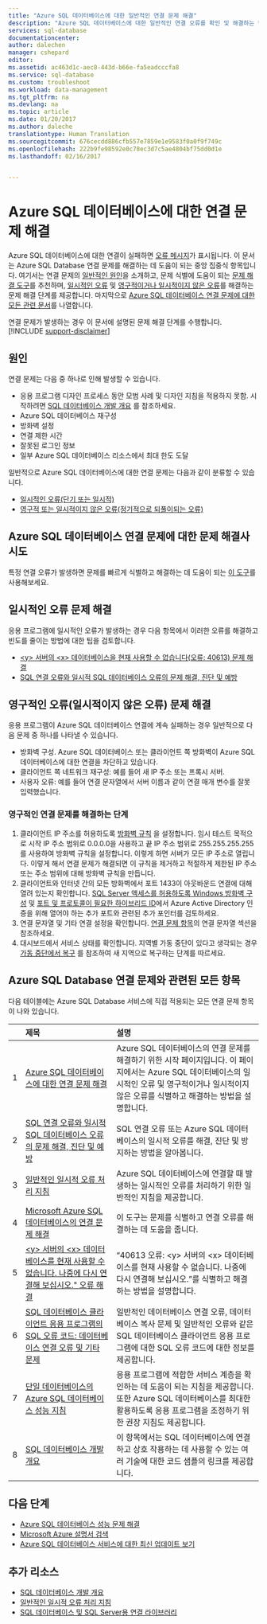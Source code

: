 ```yaml
---
title: "Azure SQL 데이터베이스에 대한 일반적인 연결 문제 해결"
description: "Azure SQL 데이터베이스에 대한 일반적인 연결 오류를 확인 및 해결하는 단계"
services: sql-database
documentationcenter: 
author: dalechen
manager: cshepard
editor: 
ms.assetid: ac463d1c-aec8-443d-b66e-fa5eadcccfa8
ms.service: sql-database
ms.custom: troubleshoot
ms.workload: data-management
ms.tgt_pltfrm: na
ms.devlang: na
ms.topic: article
ms.date: 01/20/2017
ms.author: daleche
translationtype: Human Translation
ms.sourcegitcommit: 676cecdd886cfb557e7859e1e9583f0a0f9f749c
ms.openlocfilehash: 222b9fe98592e0c78ec3d7c5ae4804bf75dd0d1e
ms.lasthandoff: 02/16/2017


---
```

# <a name="troubleshoot-connection-issues-to-azure-sql-database"></a>Azure SQL 데이터베이스에 대한 연결 문제 해결
Azure SQL 데이터베이스에 대한 연결이 실패하면 [오류 메시지](sql-database-develop-error-messages.md)가 표시됩니다. 이 문서는 Azure SQL Database 연결 문제를 해결하는 데 도움이 되는 중앙 집중식 항목입니다. 여기서는 연결 문제의 [일반적인 원인](#cause)을 소개하고, 문제 식별에 도움이 되는 [문제 해결 도구](#try-the-troubleshooter-for-azure-sql-database-connectivity-issues)를 추천하며, [일시적인 오류](#troubleshoot-transient-errors) 및 [영구적이거나 일시적이지 않은 오류](#troubleshoot-the-persistent-errors)를 해결하는 문제 해결 단계를 제공합니다. 마지막으로 [Azure SQL 데이터베이스 연결 문제에 대한 모든 관련 문서](#all-topics-for-azure-sql-database-connection-problems)를 나열합니다.

연결 문제가 발생하는 경우 이 문서에 설명된 문제 해결 단계를 수행합니다.
[!INCLUDE [support-disclaimer](../../includes/support-disclaimer.md)]

## <a name="cause"></a>원인
연결 문제는 다음 중 하나로 인해 발생할 수 있습니다.

* 응용 프로그램 디자인 프로세스 동안 모범 사례 및 디자인 지침을 적용하지 못함.  시작하려면 [SQL 데이터베이스 개발 개요](sql-database-develop-overview.md) 를 참조하세요.
* Azure SQL 데이터베이스 재구성
* 방화벽 설정
* 연결 제한 시간
* 잘못된 로그인 정보
* 일부 Azure SQL 데이터베이스 리소스에서 최대 한도 도달

일반적으로 Azure SQL 데이터베이스에 대한 연결 문제는 다음과 같이 분류할 수 있습니다.

* [일시적인 오류(단기 또는 일시적)](#troubleshoot-transient-errors)
* [영구적 또는 일시적이지 않은 오류(정기적으로 되풀이되는 오류)](#troubleshoot-the-persistent-errors)

## <a name="try-the-troubleshooter-for-azure-sql-database-connectivity-issues"></a>Azure SQL 데이터베이스 연결 문제에 대한 문제 해결사 시도
특정 연결 오류가 발생하면 문제를 빠르게 식별하고 해결하는 데 도움이 되는 [이 도구](https://support.microsoft.com/help/10085/troubleshooting-connectivity-issues-with-microsoft-azure-sql-database)를 사용해보세요.

## <a name="troubleshoot-transient-errors"></a>일시적인 오류 문제 해결
응용 프로그램에 일시적인 오류가 발생하는 경우 다음 항목에서 이러한 오류를 해결하고 빈도를 줄이는 방법에 대한 팁을 검토합니다.

* [&lt;y&gt; 서버의 &lt;x&gt; 데이터베이스을 현재 사용할 수 없습니다(오류: 40613) 문제 해결](sql-database-troubleshoot-connection.md)
* [SQL 연결 오류와 일시적 SQL 데이터베이스 오류의 문제 해결, 진단 및 예방](sql-database-connectivity-issues.md)

<a id="troubleshoot-the-persistent-errors" name="troubleshoot-the-persistent-errors"></a>

## <a name="troubleshoot-persistent-errors-non-transient-errors"></a>영구적인 오류(일시적이지 않은 오류) 문제 해결
응용 프로그램이 Azure SQL 데이터베이스 연결에 계속 실패하는 경우 일반적으로 다음 문제 중 하나를 나타낼 수 있습니다.

* 방화벽 구성. Azure SQL 데이터베이스 또는 클라이언트 쪽 방화벽이 Azure SQL 데이터베이스에 대한 연결을 차단하고 있습니다.
* 클라이언트 쪽 네트워크 재구성: 예를 들어 새 IP 주소 또는 프록시 서버.
* 사용자 오류: 예를 들어 연결 문자열에서 서버 이름과 같이 연결 매개 변수를 잘못 입력했습니다.

### <a name="steps-to-resolve-persistent-connectivity-issues"></a>영구적인 연결 문제를 해결하는 단계
1. 클라이언트 IP 주소를 허용하도록 [방화벽 규칙](sql-database-configure-firewall-settings.md) 을 설정합니다. 임시 테스트 목적으로 시작 IP 주소 범위로 0.0.0.0을 사용하고 끝 IP 주소 범위로 255.255.255.255를 사용하여 방화벽 규칙을 설정합니다. 이렇게 하면 서버가 모든 IP 주소로 열립니다. 이렇게 해서 연결 문제가 해결되면 이 규칙을 제거하고 적절하게 제한된 IP 주소 또는 주소 범위에 대해 방화벽 규칙을 만듭니다. 
2. 클라이언트와 인터넷 간의 모든 방화벽에서 포트 1433이 아웃바운드 연결에 대해 열려 있는지 확인합니다. [SQL Server 액세스를 허용하도록 Windows 방화벽 구성](https://msdn.microsoft.com/library/cc646023.aspx) 및 [포트 및 프로토콜이 필요한 하이브리드 ID](https://docs.microsoft.com/azure/active-directory/connect/active-directory-aadconnect-ports)에서 Azure Active Directory 인증을 위해 열어야 하는 추가 포트와 관련된 추가 포인터를 검토하세요.
3. 연결 문자열 및 기타 연결 설정을 확인합니다. [연결 문제 항목](sql-database-connectivity-issues.md#connections-to-azure-sql-database)의 연결 문자열 섹션을 참조하세요.
4. 대시보드에서 서비스 상태를 확인합니다. 지역별 가동 중단이 있다고 생각되는 경우 [가동 중단에서 복구](sql-database-disaster-recovery.md) 를 참조하여 새 지역으로 복구하는 단계를 따르세요.

## <a name="all-topics-for-azure-sql-database-connection-problems"></a>Azure SQL Database 연결 문제와 관련된 모든 항목
다음 테이블에는 Azure SQL Database 서비스에 직접 적용되는 모든 연결 문제 항목이 나와 있습니다.

| &nbsp; | 제목 | 설명 |
| ---:|:--- |:--- |
| 1 |[Azure SQL 데이터베이스에 대한 연결 문제 해결](sql-database-troubleshoot-common-connection-issues.md) |Azure SQL 데이터베이스의 연결 문제를 해결하기 위한 시작 페이지입니다. 이 페이지에서는 Azure SQL 데이터베이스의 일시적인 오류 및 영구적이거나 일시적이지 않은 오류를 식별하고 해결하는 방법을 설명합니다. |
| 2 |[SQL 연결 오류와 일시적 SQL 데이터베이스 오류의 문제 해결, 진단 및 예방](sql-database-connectivity-issues.md) |SQL 연결 오류 또는 Azure SQL 데이터베이스의 일시적 오류를 해결, 진단 및 방지하는 방법을 알아봅니다. |
| 3 |[일반적인 일시적 오류 처리 지침](../best-practices-retry-general.md) |Azure SQL 데이터베이스에 연결할 때 발생하는 일시적인 오류를 처리하기 위한 일반적인 지침을 제공합니다. |
| 4 |[Microsoft Azure SQL 데이터베이스의 연결 문제 해결](https://support.microsoft.com/help/10085/troubleshooting-connectivity-issues-with-microsoft-azure-sql-database) |이 도구는 문제를 식별하고 연결 오류를 해결하는 데 도움을 줍니다. |
| 5 |[&lt;y&gt; 서버의 &lt;x&gt; 데이터베이스를 현재 사용할 수 없습니다. 나중에 다시 연결해 보십시오." 오류 해결](sql-database-troubleshoot-connection.md) |“40613 오류: &lt;y&gt; 서버의 &lt;x&gt; 데이터베이스를 현재 사용할 수 없습니다. 나중에 다시 연결해 보십시오.”를 식별하고 해결하는 방법을 설명합니다. |
| 6 |[SQL 데이터베이스 클라이언트 응용 프로그램의 SQL 오류 코드: 데이터베이스 연결 오류 및 기타 문제](sql-database-develop-error-messages.md) |일반적인 데이터베이스 연결 오류, 데이터베이스 복사 문제 및 일반적인 오류와 같은 SQL 데이터베이스 클라이언트 응용 프로그램에 대한 SQL 오류 코드에 대한 정보를 제공합니다. |
| 7 |[단일 데이터베이스의 Azure SQL 데이터베이스 성능 지침](sql-database-performance-guidance.md) |응용 프로그램에 적합한 서비스 계층을 확인하는 데 도움이 되는 지침을 제공합니다. 또한 Azure SQL 데이터베이스를 최대한 활용하도록 응용 프로그램을 조정하기 위한 권장 지침도 제공합니다. |
| 8 |[SQL 데이터베이스 개발 개요](sql-database-develop-overview.md) |이 항목에서는 SQL 데이터베이스에 연결하고 상호 작용하는 데 사용할 수 있는 여러 기술에 대한 코드 샘플의 링크를 제공합니다. |

## <a name="next-steps"></a>다음 단계
* [Azure SQL 데이터베이스 성능 문제 해결](sql-database-troubleshoot-performance.md)
* [Microsoft Azure 설명서 검색](http://azure.microsoft.com/search/documentation/)
* [Azure SQL 데이터베이스 서비스에 대한 최신 업데이트 보기](http://azure.microsoft.com/updates/?service=sql-database)

## <a name="additional-resources"></a>추가 리소스
* [SQL 데이터베이스 개발 개요](sql-database-develop-overview.md)
* [일반적인 일시적 오류 처리 지침](../best-practices-retry-general.md)
* [SQL 데이터베이스 및 SQL Server용 연결 라이브러리](sql-database-libraries.md)



